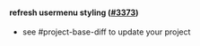 #### refresh usermenu styling ([#3373](https://github.com/shopsys/shopsys/pull/3373))
-   see #project-base-diff to update your project
